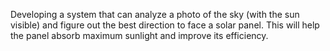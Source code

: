 Developing a system that can analyze a photo of the sky (with the sun visible) and figure out the best direction to face a solar panel. This will help the panel absorb maximum sunlight and improve its efficiency.
